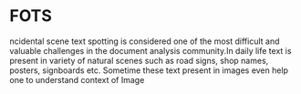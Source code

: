 # FOTS
ncidental scene text spotting is considered one of the most difficult and valuable challenges in the document analysis community.In daily life text is present in variety of natural scenes such as road signs, shop names, posters, signboards etc. Sometime these text present in images even help one to understand context of Image
